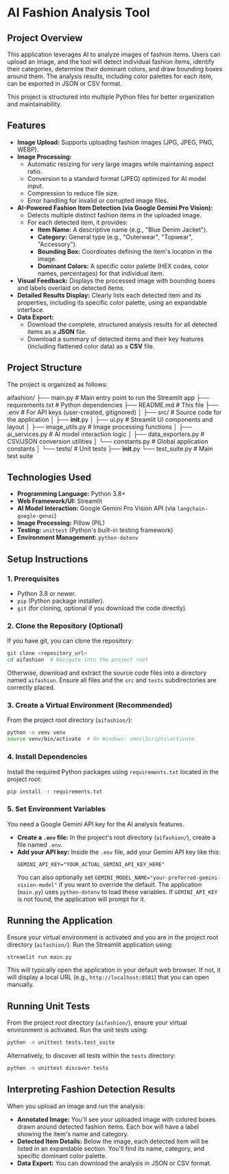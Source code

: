# AI Fashion Analysis Tool

## Project Overview

This application leverages AI to analyze images of fashion items. Users can upload an image, and the tool will detect individual fashion items, identify their categories, determine their dominant colors, and draw bounding boxes around them. The analysis results, including color palettes for each item, can be exported in JSON or CSV format.

This project is structured into multiple Python files for better organization and maintainability.

## Features

*   **Image Upload:** Supports uploading fashion images (JPG, JPEG, PNG, WEBP).
*   **Image Processing:**
    *   Automatic resizing for very large images while maintaining aspect ratio.
    *   Conversion to a standard format (JPEG) optimized for AI model input.
    *   Compression to reduce file size.
    *   Error handling for invalid or corrupted image files.
*   **AI-Powered Fashion Item Detection (via Google Gemini Pro Vision):**
    *   Detects multiple distinct fashion items in the uploaded image.
    *   For each detected item, it provides:
        *   **Item Name:** A descriptive name (e.g., "Blue Denim Jacket").
        *   **Category:** General type (e.g., "Outerwear", "Topwear", "Accessory").
        *   **Bounding Box:** Coordinates defining the item's location in the image.
        *   **Dominant Colors:** A specific color palette (HEX codes, color names, percentages) for that individual item.
*   **Visual Feedback:** Displays the processed image with bounding boxes and labels overlaid on detected items.
*   **Detailed Results Display:** Clearly lists each detected item and its properties, including its specific color palette, using an expandable interface.
*   **Data Export:**
    *   Download the complete, structured analysis results for all detected items as a **JSON** file.
    *   Download a summary of detected items and their key features (including flattened color data) as a **CSV** file.

## Project Structure

The project is organized as follows:

aifashion/
├── main.py                 # Main entry point to run the Streamlit app
├── requirements.txt        # Python dependencies
├── README.md               # This file
├── .env                    # For API keys (user-created, gitignored)
│
├── src/                    # Source code for the application
│   ├── __init__.py
│   ├── ui.py               # Streamlit UI components and layout
│   ├── image_utils.py      # Image processing functions
│   ├── ai_services.py      # AI model interaction logic
│   ├── data_exporters.py   # CSV/JSON conversion utilities
│   └── constants.py        # Global application constants
│
└── tests/                  # Unit tests
    ├── __init__.py
    └── test_suite.py       # Main test suite

## Technologies Used

*   **Programming Language:** Python 3.8+
*   **Web Framework/UI:** Streamlit
*   **AI Model Interaction:** Google Gemini Pro Vision API (via `langchain-google-genai`)
*   **Image Processing:** Pillow (PIL)
*   **Testing:** `unittest` (Python's built-in testing framework)
*   **Environment Management:** `python-dotenv`

## Setup Instructions

### 1. Prerequisites

*   Python 3.8 or newer.
*   `pip` (Python package installer).
*   `git` (for cloning, optional if you download the code directly).

### 2. Clone the Repository (Optional)

If you have git, you can clone the repository:
```bash
git clone <repository_url>
cd aifashion  # Navigate into the project root
```
Otherwise, download and extract the source code files into a directory named `aifashion`. Ensure all files and the `src` and `tests` subdirectories are correctly placed.

### 3. Create a Virtual Environment (Recommended)

From the project root directory (`aifashion/`):
```bash
python -m venv venv
source venv/bin/activate  # On Windows: venv\Scripts\activate
```

### 4. Install Dependencies

Install the required Python packages using `requirements.txt` located in the project root:
```bash
pip install -r requirements.txt
```

### 5. Set Environment Variables

You need a Google Gemini API key for the AI analysis features.

*   **Create a `.env` file:** In the project's root directory (`aifashion/`), create a file named `.env`.
*   **Add your API key:** Inside the `.env` file, add your Gemini API key like this:
    ```
    GEMINI_API_KEY="YOUR_ACTUAL_GEMINI_API_KEY_HERE"
    ```
    You can also optionally set `GEMINI_MODEL_NAME="your-preferred-gemini-vision-model"` if you want to override the default.
The application (`main.py`) uses `python-dotenv` to load these variables. If `GEMINI_API_KEY` is not found, the application will prompt for it.

## Running the Application

Ensure your virtual environment is activated and you are in the project root directory (`aifashion/`).
Run the Streamlit application using:

```bash
streamlit run main.py
```

This will typically open the application in your default web browser. If not, it will display a local URL (e.g., `http://localhost:8501`) that you can open manually.

## Running Unit Tests

From the project root directory (`aifashion/`), ensure your virtual environment is activated.
Run the unit tests using:

```bash
python -m unittest tests.test_suite
```
Alternatively, to discover all tests within the `tests` directory:
```bash
python -m unittest discover tests
```

## Interpreting Fashion Detection Results

When you upload an image and run the analysis:

*   **Annotated Image:** You'll see your uploaded image with colored boxes drawn around detected fashion items. Each box will have a label showing the item's name and category.
*   **Detected Item Details:** Below the image, each detected item will be listed in an expandable section. You'll find its name, category, and specific dominant color palette.
*   **Data Export:** You can download the analysis in JSON or CSV format.
